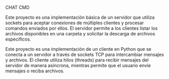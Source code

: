 CHAT CMD

Este proyecto es una implementación básica de un servidor que utiliza sockets para aceptar conexiones de múltiples clientes y procesar comandos enviados por ellos. El servidor permite a los clientes listar los archivos disponibles en una carpeta y solicitar la descarga de archivos específicos.

Este proyecto es una implementación de un cliente en Python que se conecta a un servidor a través de sockets TCP para intercambiar mensajes y archivos. El cliente utiliza hilos (threads) para recibir mensajes del servidor de manera asíncrona, mientras permite que el usuario envíe mensajes o reciba archivos.
